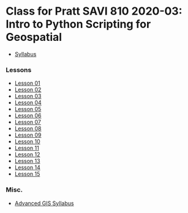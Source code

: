 # Class for Pratt SAVI 810 2020-03: Intro to Python Scripting for Geospatial



* [Syllabus](https://docs.google.com/document/d/1KHxT-NkaoXXdSNkK8JlzL2FFgmNoxPQ25fwgtXPnbrY)

### Lessons
* [Lesson 01](https://github.com/pratt-savi-810/pratt-savi-810-2020-03-lesson_01)
* [Lesson 02](https://github.com/pratt-savi-810/pratt-savi-810-2020-03-lesson_02)
* [Lesson 03](https://github.com/pratt-savi-810/pratt-savi-810-2020-03-lesson_03)
* [Lesson 04](https://github.com/pratt-savi-810/pratt-savi-810-2020-03-lesson_04)
* [Lesson 05](https://github.com/pratt-savi-810/pratt-savi-810-2020-03-lesson_05)
* [Lesson 06](https://github.com/pratt-savi-810/pratt-savi-810-2020-03-lesson_06)
* [Lesson 07](https://github.com/pratt-savi-810/pratt-savi-810-2020-03-lesson_07)
* [Lesson 08](https://github.com/pratt-savi-810/pratt-savi-810-2020-03-lesson_08)
* [Lesson 09](https://github.com/pratt-savi-810/pratt-savi-810-2020-03-lesson_09)
* [Lesson 10](https://github.com/pratt-savi-810/pratt-savi-810-2020-03-lesson_10)
* [Lesson 11](https://github.com/pratt-savi-810/pratt-savi-810-2020-03-lesson_11)
* [Lesson 12](https://github.com/pratt-savi-810/pratt-savi-810-2020-03-lesson_12)
* [Lesson 13]()
* [Lesson 14]()
* [Lesson 15]()






### Misc. 
* [Advanced GIS Syllabus](https://docs.google.com/spreadsheets/d/13b2i2PyFJvWgmZ9if75x0xR81rpibUncmiG-ynWLjxQ/edit#gid=0)
